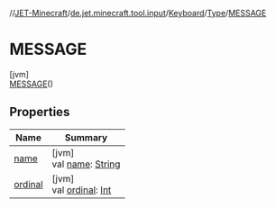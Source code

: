 //[JET-Minecraft](../../../../../index.md)/[de.jet.minecraft.tool.input](../../../index.md)/[Keyboard](../../index.md)/[Type](../index.md)/[MESSAGE](index.md)

# MESSAGE

[jvm]\
[MESSAGE](index.md)()

## Properties

| Name | Summary |
|---|---|
| [name](../-a-n-y/index.md#-372974862%2FProperties%2F-726029290) | [jvm]<br>val [name](../-a-n-y/index.md#-372974862%2FProperties%2F-726029290): [String](https://kotlinlang.org/api/latest/jvm/stdlib/kotlin/-string/index.html) |
| [ordinal](../-a-n-y/index.md#-739389684%2FProperties%2F-726029290) | [jvm]<br>val [ordinal](../-a-n-y/index.md#-739389684%2FProperties%2F-726029290): [Int](https://kotlinlang.org/api/latest/jvm/stdlib/kotlin/-int/index.html) |
